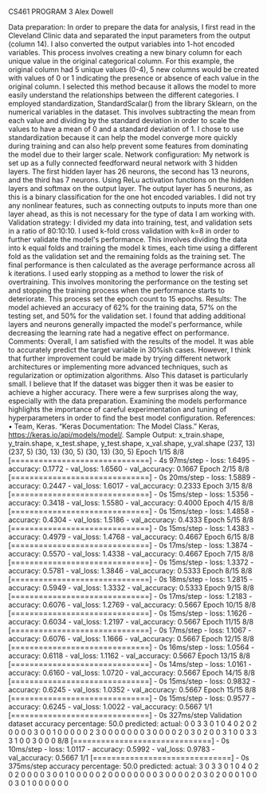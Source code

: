 CS461
PROGRAM 3
Alex Dowell














Data preparation:
In order to prepare the data for analysis, I first read in the Cleveland Clinic data and separated the input parameters from the output (column 14).
I also converted the output variables into 1-hot encoded variables. This process involves creating a new binary column for each unique value in the original categorical column. For this example, the original column had 5 unique values (0-4), 5 new columns would be created with values of 0 or 1 indicating the presence or absence of each value in the original column. I selected this method because it allows the model to more easily understand the relationships between the different categories.
I employed standardization, StandardScalar() from the library Sklearn, on the numerical variables in the dataset. This involves subtracting the mean from each value and dividing by the standard deviation in order to scale the values to have a mean of 0 and a standard deviation of 1. I chose to use standardization because it can help the model converge more quickly during training and can also help prevent some features from dominating the model due to their larger scale.
Network configuration:
My network is set up as a fully connected feedforward neural network with 3 hidden layers. The first hidden layer has 26 neurons, the second has 13 neurons, and the third has 7 neurons. Using ReLu activation functions on the hidden layers and softmax on the output layer. The output layer has 5 neurons, as this is a binary classification for the one hot encoded variables. I did not try any nonlinear features, such as connecting outputs to inputs more than one layer ahead, as this is not necessary for the type of data I am working with.
Validation strategy:
I divided my data into training, test, and validation sets in a ratio of 80:10:10. I used k-fold cross validation with k=8 in order to further validate the model's performance. This involves dividing the data into k equal folds and training the model k times, each time using a different fold as the validation set and the remaining folds as the training set. The final performance is then calculated as the average performance across all k iterations.
I used early stopping as a method to lower the risk of overtraining. This involves monitoring the performance on the testing set and stopping the training process when the performance starts to deteriorate. This process set the epoch count to 15 epochs.
Results:
The model achieved an accuracy of 62% for the training data, 57% on the testing set, and 50% for the validation set. I found that adding additional layers and neurons generally impacted the model's performance, while decreasing the learning rate had a negative effect on performance.
Comments:
Overall, I am satisfied with the results of the model. It was able to accurately predict the target variable in 30%ish cases. However, I think that further improvement could be made by trying different network architectures or implementing more advanced techniques, such as regularization or optimization algorithms. Also This dataset is particularly small. I believe that If the dataset was bigger then it was be easier to achieve a higher accuracy.
There were a few surprises along the way, especially with the data preparation. Examining the models performance highlights the importance of careful experimentation and tuning of hyperparameters in order to find the best model configuration.
References:
•	Team, Keras. “Keras Documentation: The Model Class.” Keras, https://keras.io/api/models/model/.
Sample Output:
x_train.shape, y_train.shape, x_test.shape, y_test.shape, x_val.shape, y_val.shape
(237, 13) (237, 5) (30, 13) (30, 5) (30, 13) (30, 5)
Epoch 1/15
8/8 [==============================] - 4s 97ms/step - loss: 1.6495 - accuracy: 0.1772 - val_loss: 1.6560 - val_accuracy: 0.1667
Epoch 2/15
8/8 [==============================] - 0s 20ms/step - loss: 1.5889 - accuracy: 0.2447 - val_loss: 1.6017 - val_accuracy: 0.2333
Epoch 3/15
8/8 [==============================] - 0s 15ms/step - loss: 1.5356 - accuracy: 0.3418 - val_loss: 1.5580 - val_accuracy: 0.4000
Epoch 4/15
8/8 [==============================] - 0s 15ms/step - loss: 1.4858 - accuracy: 0.4304 - val_loss: 1.5186 - val_accuracy: 0.4333
Epoch 5/15
8/8 [==============================] - 0s 15ms/step - loss: 1.4383 - accuracy: 0.4979 - val_loss: 1.4768 - val_accuracy: 0.4667
Epoch 6/15
8/8 [==============================] - 0s 17ms/step - loss: 1.3874 - accuracy: 0.5570 - val_loss: 1.4338 - val_accuracy: 0.4667
Epoch 7/15
8/8 [==============================] - 0s 15ms/step - loss: 1.3372 - accuracy: 0.5781 - val_loss: 1.3846 - val_accuracy: 0.5333
Epoch 8/15
8/8 [==============================] - 0s 18ms/step - loss: 1.2815 - accuracy: 0.5949 - val_loss: 1.3332 - val_accuracy: 0.5333
Epoch 9/15
8/8 [==============================] - 0s 17ms/step - loss: 1.2183 - accuracy: 0.6076 - val_loss: 1.2769 - val_accuracy: 0.5667
Epoch 10/15
8/8 [==============================] - 0s 15ms/step - loss: 1.1626 - accuracy: 0.6034 - val_loss: 1.2197 - val_accuracy: 0.5667
Epoch 11/15
8/8 [==============================] - 0s 17ms/step - loss: 1.1067 - accuracy: 0.6076 - val_loss: 1.1666 - val_accuracy: 0.5667
Epoch 12/15
8/8 [==============================] - 0s 16ms/step - loss: 1.0564 - accuracy: 0.6118 - val_loss: 1.1162 - val_accuracy: 0.5667
Epoch 13/15
8/8 [==============================] - 0s 14ms/step - loss: 1.0161 - accuracy: 0.6160 - val_loss: 1.0720 - val_accuracy: 0.5667
Epoch 14/15
8/8 [==============================] - 0s 15ms/step - loss: 0.9832 - accuracy: 0.6245 - val_loss: 1.0352 - val_accuracy: 0.5667
Epoch 15/15
8/8 [==============================] - 0s 15ms/step - loss: 0.9577 - accuracy: 0.6245 - val_loss: 1.0022 - val_accuracy: 0.5667
1/1 [==============================] - 0s 327ms/step
Validation dataset accuracy percentage:  50.0
predicted:  actual:
         0        0
         3        3
         0        1
         0        4
         0        2
         0        2
         0        0
         0        0
         3        0
         0        1
         0        0
         0        0
         0        2
         3        0
         0        0
         0        0
         0        0
         3        0
         0        0
         0        2
         0        3
         0        2
         0        0
         3        1
         0        0
         3        3
         3        1
         0        0
         3        0
         0        0
8/8 [==============================] - 0s 10ms/step - loss: 1.0117 - accuracy: 0.5992 - val_loss: 0.9783 - val_accuracy: 0.5667
1/1 [==============================] - 0s 375ms/step
accuracy percentage:  50.0
predicted:  actual:
3   0
3   3
0   1
0   4
0   2
0   2
0   0
0   0
3   0
0   1
0   0
0   0
0   2
0   0
0   0
0   0
0   0
3   0
0   0
0   2
0   3
0   2
0   0
0   1
0   0
0   3
0   1
0   0
0   0
0   0
